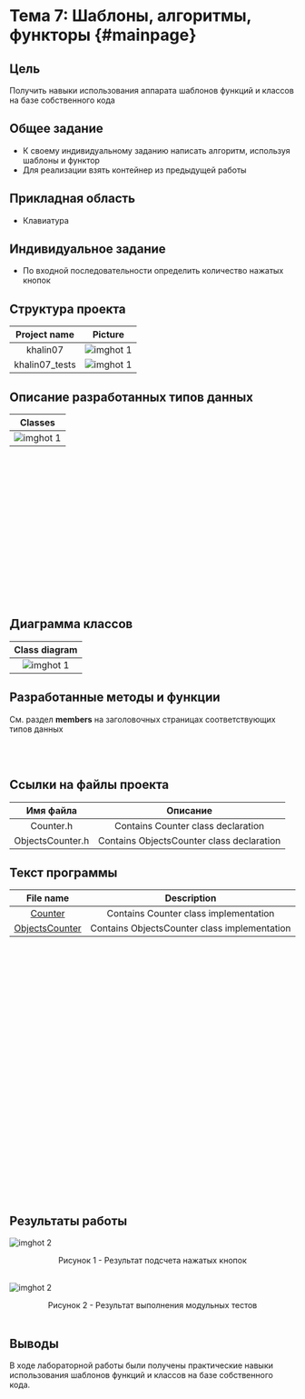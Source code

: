 # Тема 7: Шаблоны, алгоритмы, функторы {#mainpage}

## Цель
Получить навыки использования аппарата шаблонов функций и классов на базе собственного кода

## Общее задание
- К своему индивидуальному заданию написать алгоритм, используя шаблоны и функтор
- Для реализации взять контейнер из предыдущей работы

## Прикладная область
- Клавиатура

## Индивидуальное задание
- По входной последовательности определить количество нажатых кнопок

## Структура проекта
|Project name | Picture |
| :-: | :-: |
|khalin07 |![imghot 1](screenshots/struct.JPG) |
|khalin07_tests |![imghot 1](screenshots/struct_tests.JPG) |


## Описание разработанных типов данных
| Classes |
| :-: |
| ![imghot 1](screenshots/class_list.jpg) |
<br><br><br><br><br><br><br><br><br><br><br><br><br><br><br>

## Диаграмма классов
| Class diagram |
| :-: |
|  ![imghot 1](screenshots/diagram.jpg) |


## Разработанные методы и функции
См. раздел <b>members</b> на заголовочных страницах соответствующих типов данных

<br><br>
## Ссылки на файлы проекта
| Имя файла | Описание|
| :-: | :-: |
| Counter.h | Contains Counter class declaration |
| ObjectsCounter.h | Contains ObjectsCounter class declaration |

## Текст программы
| File name | Description |
| :-: | :-: |
| <a href="_counter_8h_source.html">Counter</a> | Contains Counter class implementation |
| <a href="_objects_counter_8h_source.html">ObjectsCounter</a> | Contains ObjectsCounter class implementation |
<br><br><br><br><br><br><br><br><br><br><br><br><br>
<br><br><br><br><br><br><br><br><br><br><br><br><br>
## Результаты работы
![imghot 2](screenshots/res.JPG)
<div align="center">Рисунок 1 - Результат подсчета нажатых кнопок</b></div><br>

![imghot 2](screenshots/res_tests.JPG)
<div align="center">Рисунок 2 - Результат выполнения модульных тестов</b></div><br>


## Выводы
В ходе лабораторной работы были получены практические навыки использования шаблонов функций и классов на базе собственного кода.
